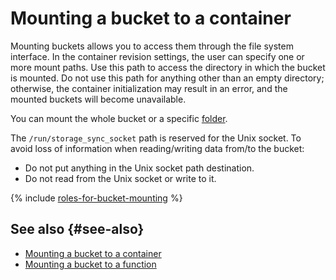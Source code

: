 # Mounting a bucket to a container

Mounting buckets allows you to access them through the file system interface. In the container revision settings, the user can specify one or more mount paths. Use this path to access the directory in which the bucket is mounted. Do not use this path for anything other than an empty directory; otherwise, the container initialization may result in an error, and the mounted buckets will become unavailable.

You can mount the whole bucket or a specific [folder](../../storage/concepts/object#folder).

The `/run/storage_sync_socket` path is reserved for the Unix socket. To avoid loss of information when reading/writing data from/to the bucket:
* Do not put anything in the Unix socket path destination.
* Do not read from the Unix socket or write to it.


{% include [roles-for-bucket-mounting](../../_includes/functions/roles-for-bucket-mounting.md) %}

## See also {#see-also}

* [Mounting a bucket to a container](../operations/mount-bucket.md)
* [Mounting a bucket to a function](../../functions/operations/function/mount-bucket.md)
